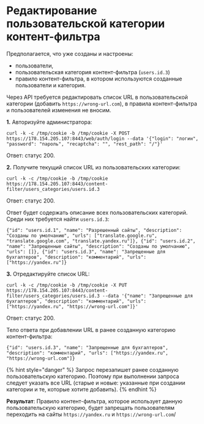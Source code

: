 # Редактирование пользовательской категории контент-фильтра

Предполагается, что уже созданы и настроены: 
* пользователи, 
* пользовательская категория контент-фильтра (`users.id.3`) 
* правило контент-фильтра, в котором используются созданные пользователи и категория. 

Через API требуется редактировать список URL в пользовательской категории (добавить `https://wrong-url.com`), в правила контент-фильтра и пользователей изменения не вносим.

**1\.** Авторизуйте администратора: 

```
curl -k -c /tmp/cookie -b /tmp/cookie -X POST https://178.154.205.107:8443/web/auth/login --data '{"login": "логин", "password": "пароль", "recaptcha": "", "rest_path": "/"}'
```

Ответ: статус 200.

**2\.** Получите текущий список URL из пользовательских категории:

```
curl -k -c /tmp/cookie -b /tmp/cookie https://178.154.205.107:8443/content-filter/users_categories/users.id.3
```

Ответ: статус 200.

Ответ будет содержать описание всех пользовательских категорий. Среди них требуется найти `users.id.3`:

```
{"id": "users.id.1", "name": "Разрешенный сайты", "description": "Созданы по умолчанию", "urls": ["translate.google.ru", "translate.google.com", "translate.yandex.ru"]}, {"id": "users.id.2", "name": "Запрещенные сайты", "description": "Созданы по умолчанию", "urls": []}, {"id": "users.id.3", "name": "Запрещенные для бухгалтеров", "description": "комментарий", "urls": ["https://yandex.ru"]}
```

**3\.** Отредактируйте список URL:

```
curl -k -c /tmp/cookie -b /tmp/cookie -X PUT https://178.154.205.107:8443/content-filter/users_categories/users.id.3 --data '{"name": "Запрещенные для бухгалтеров", "description": "комментарий", "urls": ["https://yandex.ru", "https://wrong-url.com"]}'
```

Ответ: статус 200.

Тело ответа при добавлении URL в ранее созданную категорию контент-фильтра:

```
{"id": "users.id.3", "name": "Запрещенные для бухгалтеров", "description": "комментарий", "urls": ["https://yandex.ru", "https://wrong-url.com"]}
```

{% hint style="danger" %}
Запрос перезапишет ранее созданную пользовательскую категорию. Поэтому при выполнении запроса следует указать все URL (старые и новые: указанные при создании категории и те, которые хотите добавить).
{% endhint %}

**Результат**: Правило контент-фильтра, которое использует данную пользовательскую категорию, будет запрещать пользователям переходить на сайты `https://yandex.ru` и `https://wrong-url.com`/
